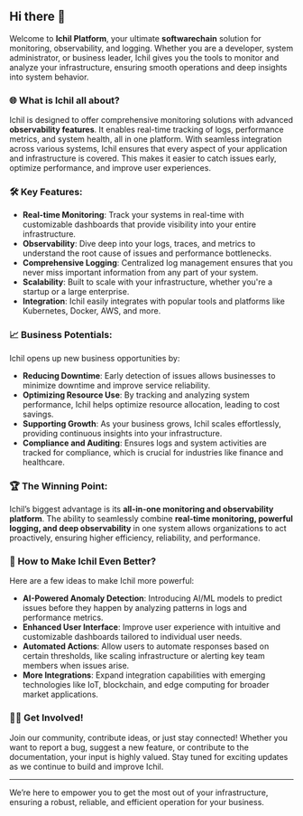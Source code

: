 ## Hi there 👋

Welcome to **Ichil Platform**, your ultimate **softwarechain** solution for monitoring, observability, and logging. Whether you are a developer, system administrator, or business leader, Ichil gives you the tools to monitor and analyze your infrastructure, ensuring smooth operations and deep insights into system behavior.

### 🌐 What is Ichil all about?

Ichil is designed to offer comprehensive monitoring solutions with advanced **observability features**. It enables real-time tracking of logs, performance metrics, and system health, all in one platform. With seamless integration across various systems, Ichil ensures that every aspect of your application and infrastructure is covered. This makes it easier to catch issues early, optimize performance, and improve user experiences.

### 🛠️ Key Features:

- **Real-time Monitoring**: Track your systems in real-time with customizable dashboards that provide visibility into your entire infrastructure.
- **Observability**: Dive deep into your logs, traces, and metrics to understand the root cause of issues and performance bottlenecks.
- **Comprehensive Logging**: Centralized log management ensures that you never miss important information from any part of your system.
- **Scalability**: Built to scale with your infrastructure, whether you're a startup or a large enterprise.
- **Integration**: Ichil easily integrates with popular tools and platforms like Kubernetes, Docker, AWS, and more.

### 📈 Business Potentials:

Ichil opens up new business opportunities by:

- **Reducing Downtime**: Early detection of issues allows businesses to minimize downtime and improve service reliability.
- **Optimizing Resource Use**: By tracking and analyzing system performance, Ichil helps optimize resource allocation, leading to cost savings.
- **Supporting Growth**: As your business grows, Ichil scales effortlessly, providing continuous insights into your infrastructure.
- **Compliance and Auditing**: Ensures logs and system activities are tracked for compliance, which is crucial for industries like finance and healthcare.

### 🏆 The Winning Point:

Ichil’s biggest advantage is its **all-in-one monitoring and observability platform**. The ability to seamlessly combine **real-time monitoring, powerful logging, and deep observability** in one system allows organizations to act proactively, ensuring higher efficiency, reliability, and performance.

### 🚀 How to Make Ichil Even Better?

Here are a few ideas to make Ichil more powerful:

- **AI-Powered Anomaly Detection**: Introducing AI/ML models to predict issues before they happen by analyzing patterns in logs and performance metrics.
- **Enhanced User Interface**: Improve user experience with intuitive and customizable dashboards tailored to individual user needs.
- **Automated Actions**: Allow users to automate responses based on certain thresholds, like scaling infrastructure or alerting key team members when issues arise.
- **More Integrations**: Expand integration capabilities with emerging technologies like IoT, blockchain, and edge computing for broader market applications.

### 👩‍💻 Get Involved!

Join our community, contribute ideas, or just stay connected! Whether you want to report a bug, suggest a new feature, or contribute to the documentation, your input is highly valued. Stay tuned for exciting updates as we continue to build and improve Ichil.

---

We’re here to empower you to get the most out of your infrastructure, ensuring a robust, reliable, and efficient operation for your business.

